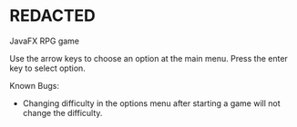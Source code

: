 # REDACTED
JavaFX RPG game

Use the arrow keys to choose an option at the main menu.
Press the enter key to select option.

Known Bugs:

- Changing difficulty in the options menu after starting a game will not change the difficulty.